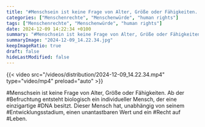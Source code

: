 ```yaml
---
title: "#Menschsein ist keine Frage von Alter, Größe oder Fähigkeiten. Ab der #Befruchtung entsteht biologisch ein individueller Mensch, der eine einzigartige #DNA besitzt. Dieser Mensch hat, unabhängig von seinem #Entwicklungsstadium, einen unantastbaren Wert und ein #Recht auf #Leben. "
categories: ["Menschenrechte", "Menschenwürde", "human rights"]
tags: ["Menschenrechte", "Menschenwürde", "human rights"]
date: 2024-12-09 14:22:34 +0100
summary: "#Menschsein ist keine Frage von Alter, Größe oder Fähigkeiten. Ab der #Befruchtung entsteht biologisch ein individueller Mensch, der eine einzigartige #DNA besitzt. Dieser Mensch hat, unabhängig von seinem #Entwicklungsstadium, einen unantastbaren Wert und ein #Recht auf #Leben. "
summaryImage: "2024-12-09_14.22.34.jpg"
keepImageRatio: true
draft: false
hideLastModified: false
---
```


{{< video src="/videos/distribution/2024-12-09_14.22.34.mp4" type="video/mp4" preload="auto" >}}

#Menschsein ist keine Frage von Alter, Größe oder Fähigkeiten. Ab der #Befruchtung entsteht biologisch ein individueller Mensch, der eine einzigartige #DNA besitzt. Dieser Mensch hat, unabhängig von seinem #Entwicklungsstadium, einen unantastbaren Wert und ein #Recht auf #Leben. 